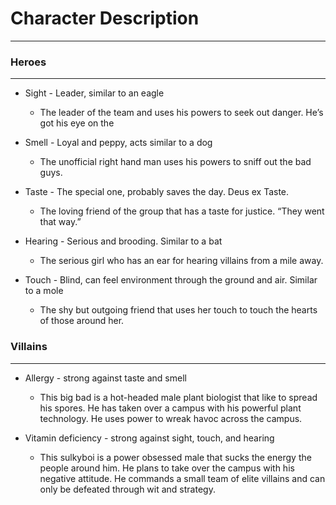 # Character Description
------------------------

### Heroes
-----------

* Sight - Leader, similar to an eagle
    * The leader of the team and uses his powers to seek out danger. He’s got his eye on the 
    
* Smell - Loyal and peppy, acts similar to a dog
    * The unofficial right hand man uses his powers to sniff out the bad guys.
    
* Taste - The special one, probably saves the day. Deus ex Taste.
	* The loving friend of the group that has a taste for justice. “They went that way.”

* Hearing - Serious and brooding. Similar to a bat
    * The serious girl who has an ear for hearing villains from a mile away.

* Touch - Blind, can feel environment through the ground and air. Similar to a mole
	* The shy but outgoing friend that uses her touch to touch the hearts of those around her.
    
    

### Villains
------------

* Allergy - strong against taste and smell
	* This big bad is a hot-headed male plant biologist that like to spread his spores. He has taken over a campus with his powerful plant technology. He uses power to wreak havoc across the campus.

* Vitamin deficiency - strong against sight, touch, and hearing
	* This sulkyboi is a power obsessed male that sucks the energy the people around him.  He plans to take over the campus with his negative attitude.  He commands a small team of elite villains and can only be defeated through wit and strategy.


